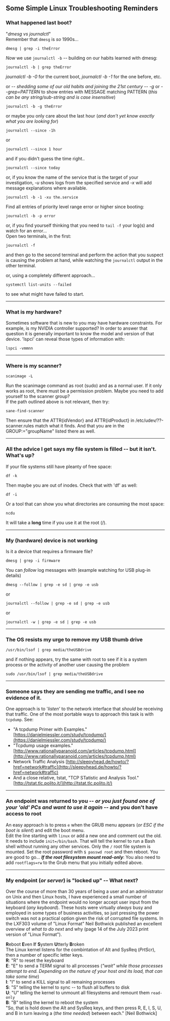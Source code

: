 ## Some Simple Linux Troubleshooting Reminders  

### What happened last boot?  
"*dmesg vs journalctl*"  
Remember that ```dmesg``` is *so* 1990s...  
```terminal
dmesg | grep -i theError
```

*Now* we use ```journalctl -b``` -- building on our habits learned with dmesg:  
```terminal
journalctl -b | grep theError
```
*journalctl -b -0* for the current boot, *journalctl -b -1* for the one before, etc.  

or -- *shedding some of our old habits and joining the 21st century* -- *-g* or *--grep=PATTERN* to show entries with MESSAGE matching PATTERN (*this can be any string/sub-string and is case insensitive*)  
```terminal
journalctl -b -g theError
```

or maybe you only care about the last hour (*and don't yet know exactly what you are looking for*)  
```terminal
journalctl --since -1h
```
or
```terminal
journalctl --since 1 hour
```
and if you didn't guess the time right..
```terminal
journalctl --since today
```

or, if you know the name of the service that is the target of your investigation, *-u* shows logs from the specified service and *-x* will add message explanations where available.  
```terminal
journalctl -b -1 -xu the.service
```

Find all entries of priority level range error or higher since booting:
```terminal
journalctl -b -p error
```

or, if you find yourself thinking that you need to ```tail -f``` your log(s) and watch for an error...  
Open two terminals, in the first:  
```terminal
journalctl -f 
```
and then go to the second terminal and perform the action that you suspect is causing the problem at hand, while watching the ```journalctl``` output in the other terminal.  

or, using a completely different approach...  
```terminal
systemctl list-units --failed
```
to see what might have failed to start.  

-----
### What is my hardware?  
Sometimes software that is new to you may have hardware constraints.  For example, is my NVIDIA controller supported?  In order to answer that question it is generally important to know the model and version of that device.  'lspci' can reveal those types of information with:  
```terminal
lspci -vmmnn
```

-----
### Where is my scanner?  
```terminal
scanimage -L
```
Run the scanimage command as root (sudo) and as a normal user.  If it only works as root, there must be a permission problem.  Maybe you need to add yourself to the scanner group?  
If the path outlined above is not relevant, then try:
```terminal
sane-find-scanner
```
Then ensure that the ATTR{idVendor} and ATTR{idProduct} in /etc/udev/??-scanner.rules match what it finds. And that you are in the GROUP:="groupName" listed there as well.  


-----
### All the advice I get says my file system is filled -- but it isn't.  What's up?  
If your file systems still have pleanty of free space:  
```terminal
df -k
```
Then maybe you are out of inodes.  Check that with 'df' as well:  
```terminal
df -i
```
Or a tool that can show you what directories are consuming the most space:  
```terminal
ncdu
```
It will take a **long** time if you use it at the root (/).


-----
### My (hardware) device is not working   
Is it a device that requires a firmware file?  
```terminal
dmesg | grep -i firmware
```
You can *follow* log messages with (example watching for USB plug-in details)  
```terminal
dmesg --follow | grep -e sd | grep -e usb
```
or
```terminal
journalctl --follow | grep -e sd | grep -e usb
```
or
```terminal
journalctl -w | grep -e sd | grep -e usb
```

-----
### The OS resists my urge to remove my USB thumb drive  
```terminal
/usr/bin/lsof | grep media/theUSBdrive
```
and if nothing appears, try the same with root to see if it is a system process or the activity of another user causing the problem  
```terminal
sudo /usr/bin/lsof | grep media/theUSBdrive
```

-----
### Someone says they are sending me traffic, and I see no evidence of it.  
One approach is to '*listen*' to the network interface that *should* be receiving that traffic.  One of the most portable ways to approach this task is with ```tcpdump```.  See:  
* "A tcpdump Primer with Examples." [https://danielmiessler.com/study/tcpdump/](https://danielmiessler.com/study/tcpdump/)  
* "Tcpdump usage examples." [http://www.rationallyparanoid.com/articles/tcpdump.html](http://www.rationallyparanoid.com/articles/tcpdump.html)  
* Network Traffic Analysis [http://sleepyhead.de/howto/?href=network#traffic](http://sleepyhead.de/howto/?href=network#traffic)  
* And a close relative, tstat, "TCP STatistic and Analysis Tool." [http://tstat.tlc.polito.it/](http://tstat.tlc.polito.it/)  


-----
### An endpoint was returned to you -- *or you just found one of your 'old' PCs and want to use it again* -- and you don't have access to root  
An easy approach is to press ```e``` when the GRUB menu appears (*or ESC if the boot is silent*) and edit the boot menu.  
Edit the line starting with ```linux``` or add a new one and comment out the old.  It needs to include ```init=/bin/bash```.  That will tell the kernel to run a Bash shell without running any other services.  Only the ```/``` root file system is mounted.  Set the root password with ```$ passwd root``` and then reboot.  You are good to go...   ***If the root filesystem mount read-only***: You also need to add ```rootflags=rw``` to the Grub menu that you initially edited above.  


-----
### My endpoint (*or server*) is "locked up" -- What next?  
Over the course of more than 30 years of being a user and an administrator on Unix and then Linux hosts, I have experienced a small number of situations where the endpoint would no longer accept user input from the keyboard (*any keyboard*).  These hosts were virtually *always* busy and employed in some types of business activities, so just pressing the power switch was not a practical option given the risk of corrupted file systems.  In the LXF303 volume of "Linux Format" Neil Bothwick published an excellent overview of *what to do next* and why (page 14 of the July 2023 print version of "Linux Format").  

**R**eboot **E**ven **I**f **S**ystem **U**tterly **B**roken  
The Linux kernel listens for the combintation of Alt and SysReq (*PrtScr*), then a number of specific letter keys.  
**R**: "R" to reset the keyboard  
**E**: "E" to send a TERM signal to all processes (*"wait" while those processes attempt to end.  Depending on the nature of your host and its load, that can take some time*)  
**I**: "I" to send a KILL signal to all remaining processes  
**S**: "S" telling the kernel to sync -- to flush all buffers to disk  
**U**: "U" telling the kernel to unmount all filesystems and remount them ```read-only```  
**B**: "B" telling the kernel to reboot the system  
"So, that is hold down the Alt and SysReq keys, and then press R, E, I, S, U, and B in turn leaving a (*the time needed*) between each." [Neil Bothwick]  
